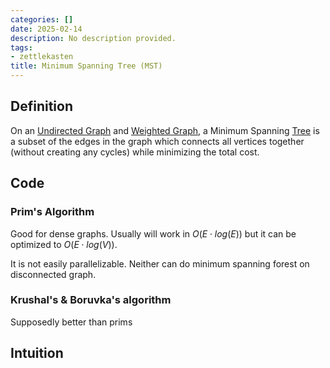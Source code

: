 ```yaml
---
categories: []
date: 2025-02-14
description: No description provided.
tags:
- zettlekasten
title: Minimum Spanning Tree (MST)
---
```


## Definition

On an [Undirected Graph](Undirected%20Graph.md) and [Weighted Graph](Weighted%20Graph.md), a Minimum Spanning [Tree](Tree.md) is a subset of the edges in the graph which connects all vertices together (without creating any cycles) while minimizing the total cost.

## Code

### Prim's Algorithm

Good for dense graphs. Usually will work in $O(E\cdot log(E))$ but it can be optimized to $O(E\cdot log(V))$.

It is not easily parallelizable. Neither can do minimum spanning forest on disconnected graph.

### Krushal's & Boruvka's algorithm

Supposedly better than prims

## Intuition